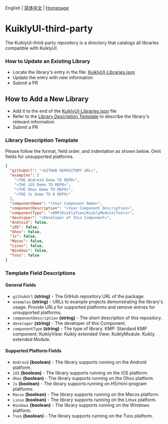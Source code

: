 English | [简体中文](./README-zh_CN.md) | [Homepage](https://framework.tds.qq.com/)
# KuiklyUI-third-party
The KuiklyUI-third-party repository is a directory that catalogs all libraries compatible with KuiklyUI.

### How to Update an Existing Library
- Locate the library's entry in the file: [KuiklyUI-Libraries.json](https://github.com/Tencent-TDS/ThirdParty/blob/main/KuiklyUI-Libraries.json)
- Update the entry with new information
- Submit a PR

## How to Add a New Library
- Add it to the end of the [KuiklyUI-Libraries.json](https://github.com/Tencent-TDS/ThirdParty/blob/main/KuiklyUI-Libraries.json) file
- Refer to the [Library Description Template](#library-description-template) to describe the library's relevant information
- Submit a PR

### Library Description Template
Please follow the format, field order, and indentation as shown below. Omit fields for unsupported platforms.

```json
{
  "githubUrl": "<GITHUB REPOSITORY URL>", 
  "examples": [
    "<THE Android Demo TO REPO>", 
    "<THE iOS Demo TO REPO>", 
    "<THE Ohos Demo TO REPO>", 
    "<THE Js Demo TO A REPO>"
  ], 
  "componentName": "<Your Component Name>",
  "componentDescription": "<Your Component Description>",
  "componentType": "<KMP|KuiklyView|KuiklyModule|Tools>",
  "developer": "<Developer of this Component>",
  "Android": false, 
  "iOS": false, 
  "Ohos": false, 
  "Js": false, 
  "Macos": false, 
  "Linux": false, 
  "Windows": false, 
  "Tvos": false
}
```

### Template Field Descriptions
#### General Fields
- `githubUrl`
  **(string)** - The GitHub repository URL of the package.
- `examples`
  **(string)** - URLs to example projects demonstrating the library's usage. Provide URLs for supported platforms and remove entries for unsupported platforms.
- `componentDescription`
  **(string)** - The short description of this repository.
- `developer`
  **(string)** - The developer of this Component.
- `componentType`
  **(string)** - The type of library. KMP: Standard KMP component; KuiklyView: Kuikly extended View; KuiklyModule: Kuikly extended Module.

#### Supported Platform Fields
- `Android`
  **(boolean)** - The library supports running on the Android platform.
- `iOS`
  **(boolean)** - The library supports running on the iOS platform.
- `Ohos`
  **(boolean)** - The library supports running on the Ohos platform.
- `Js`
  **(boolean)** - The library supports running on H5/mini-program platforms.
- `Macos`
  **(boolean)** - The library supports running on the Macos platform.
- `Linux`
  **(boolean)** - The library supports running on the Linux platform.
- `Windows`
  **(boolean)** - The library supports running on the Windows platform.
- `Tvos`
  **(boolean)** - The library supports running on the Tvos platform.






